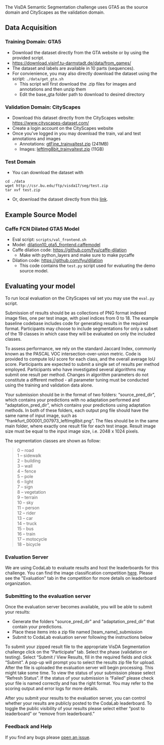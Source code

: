 The VisDA Semantic Segmentation challenge uses GTA5 as the source domain and CityScapes as the validation domain.


## Data Acquisition

### Training Domain: GTA5
- Download the dataset directly from the GTA website or by using the provided script.
- https://download.visinf.tu-darmstadt.de/data/from_games/
- The dataset and labels are available in 10 parts (sequences). 
- For convienience, you may also directly download the dataset using the script: ```./data/get_gta.sh```
    - This script will first download the .zip files for images and annotations and then unzip them
    - Edit the base_gta folder path to download to desired directory


### Validation Domain: CityScapes
- Download this dataset directly from the CityScapes website: https://www.cityscapes-dataset.com/
- Create a login account on the CityScapes website
- Once you've logged in you may download the train, val and test annotations and images
  - Annotations: [gtFine_trainvaltest.zip](https://www.cityscapes-dataset.com/file-handling/?packageID=1) (241MB) 
  - Images: [leftImg8bit_trainvaltest.zip](https://www.cityscapes-dataset.com/file-handling/?packageID=3) (11GB) 


### Test Domain
- You can download the dataset with 
```
cd ./data
wget http://csr.bu.edu/ftp/visda17/seg/test.zip
tar xvf test.zip
```
    
- Or, download the dataset directly from this [link](http://csr.bu.edu/ftp/visda17/seg/test.zip).

## Example Source Model

### Caffe FCN Dilated GTA5 Model
- Eval script: ```scripts/val_frontend.sh```
- Model: [dilation10_gta5_frontend.caffemodel](https://drive.google.com/open?id=0Bzb5kJao1_gMYlB0VmFmTXQ3eTg)
- Caffe dilation code: https://github.com/fyu/caffe-dilation
    - Make with python_layers and make sure to make pycaffe
- Dilation code: https://github.com/fyu/dilation
    - This code contains the ```test.py``` script used for evaluating the demo source model.

## Evaluating your model

To run local evaluation on the CityScapes val set you may use the ```eval.py``` script. 

Submission of results should be as collections of PNG format indexed image files, one per test image, with pixel indices from 0 to 18. The example baseline codebase includes code for generating results in the required format. Participants may choose to include segmentations for only a subset of the 19 classes in which case they will be evaluated on only the included classes. 

To assess performance, we rely on the standard Jaccard Index, commonly known as the PASCAL VOC intersection-over-union metric. Code is provided to compute IoU score for each class, and the overall average IoU score. Participants are expected to submit a single set of results per method employed. Participants who have investigated several algorithms may submit one result per method. Changes in algorithm parameters do not constitute a different method - all parameter tuning must be conducted using the training and validation data alone.

Your submission should be in the format of two folders: “source_pred_dir", which contains your predictions with no adaptation performed and “adaptation_pred_dir”, which contains your predictions using adaptation methods. In both of these folders, each output png file should have the same name of input image, such as “frankfurt_000001_007973_leftImg8bit.png”. The files should be in the same main folder, where exactly one result file for each test image. Result image size must be equal to the input image size, i.e. 2048 x 1024 pixels.

The segmentation classes are shown as follow:
> 0 – road  
> 1 – sidewalk  
> 2 – building  
> 3 – wall  
> 4 – fence  
> 5 – pole  
> 6 – light  
> 7 – sign  
> 8 – vegetation  
> 9 – terrain  
> 10 – sky  
> 11 – person  
> 12 – rider  
> 13 – car  
> 14 – truck  
> 15 – bus  
> 16 – train  
> 17 – motocycle  
> 18 – bicycle  


### Evaluation Server
We are using CodaLab to evaluate results and host the leaderboards for this challenge. You can find the image classification competition [here](https://competitions.codalab.org/competitions/17054). Please see the "Evaluation" tab in the competition for more details on leaderboard organization.  
 
### Submitting to the evaluation server
Once the evaluation server becomes available, you will be able to submit your results:
- Generate the folders "source_pred_dir" and "adaptation_pred_dir" that contain your predictions.
- Place these items into a zip file named [team_name]_submission
- Submit to CodaLab evaluation server following the instructions below
 
To submit your zipped result file to the appropriate VisDA Segmentation challenge click on the “Participate” tab. Select the phase (validation or testing). Select “Submit / View Results, fill in the required fields and click “Submit”. A pop-up will prompt you to select the results zip file for upload. After the file is uploaded the evaluation server will begin processing. This might take some time. To view the status of your submission please select “Refresh Status”. If the status of your submission is “Failed” please check your file is named correctly and has the right format. You may refer to the scoring output and error logs for more details.

After you submit your results to the evaluation server, you can control whether your results are publicly posted to the CodaLab leaderboard. To toggle the public visibility of your results please select either “post to leaderboard” or “remove from leaderboard.” 

### Feedback and Help
If you find any bugs please [open an issue](https://github.com/VisionLearningGroup/taskcv-2017-public/issues).

